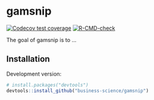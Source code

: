 
<!-- README.md is generated from README.Rmd. Please edit that file -->

# gamsnip

<!-- badges: start -->

[![Codecov test
coverage](https://codecov.io/gh/business-science/gamsnip/branch/master/graph/badge.svg)](https://codecov.io/gh/business-science/gamsnip?branch=master)
[![R-CMD-check](https://github.com/business-science/gamsnip/workflows/R-CMD-check/badge.svg)](https://github.com/business-science/gamsnip/actions)
<!-- badges: end -->

The goal of gamsnip is to …

## Installation

Development version:

``` r
# install.packages("devtools")
devtools::install_github("business-science/gamsnip")
```
